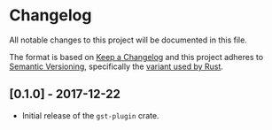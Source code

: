 # Changelog
All notable changes to this project will be documented in this file.

The format is based on [Keep a Changelog](http://keepachangelog.com/en/1.0.0/)
and this project adheres to [Semantic Versioning](http://semver.org/spec/v2.0.0.html),
specifically the [variant used by Rust](http://doc.crates.io/manifest.html#the-version-field).

## [0.1.0] - 2017-12-22

- Initial release of the `gst-plugin` crate.

[Unreleased]: https://github.com/sdroege/gstreamer-rs/compare/0.1.0...HEAD
